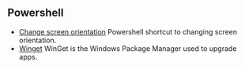 
## Powershell

- [Change screen orientation](/ChangeScreenOrientation) Powershell shortcut to changing screen orientation.
- [Winget](../windows/Winget) WinGet is the Windows Package Manager used to upgrade apps.
